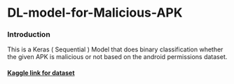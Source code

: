 # DL-model-for-Malicious-APK

<h3><b>Introduction</b></h3>
This is a Keras ( Sequential ) Model that does binary classification whether the given APK is malicious or not based on the android permissions dataset.

<h4><a href="https://www.kaggle.com/code/xwolf12/android-malware-analysis/data?select=train.csv">Kaggle link for dataset</a></h4>
